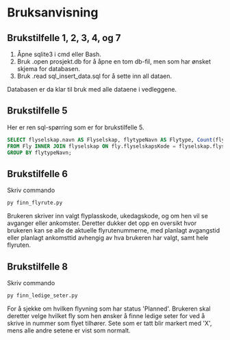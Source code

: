 # Bruksanvisning

## Brukstilfelle 1, 2, 3, 4, og 7 
1. Åpne sqlite3 i cmd eller Bash.
2. Bruk .open prosjekt.db for å åpne en tom db-fil, men som har ønsket skjema for databasen.
3. Bruk .read sql_insert_data.sql for å sette inn all dataen.

Databasen er da klar til bruk med alle dataene i vedleggene. 
## Brukstilfelle 5
Her er ren sql-spørring som er for brukstilfelle 5.
```sql
SELECT flyselskap.navn AS Flyselskap, flytypeNavn AS Flytype, Count(flytypeNavn) AS 'Antall fly'
FROM Fly INNER JOIN flyselskap ON fly.flyselskapsKode = flyselskap.flyselskapsKode
GROUP BY flytypeNavn;
```

## Brukstilfelle 6
Skriv commando 
```py
py finn_flyrute.py
```
Brukeren skriver inn valgt flyplasskode, ukedagskode, og om hen vil se avganger eller ankomster. Deretter dukker det opp en oversikt hvor brukeren kan se alle de aktuelle flyrutenummerne, med planlagt avgangstid eller planlagt ankomsttid avhengig av hva brukeren har valgt, samt hele flyruten. 

## Brukstilfelle 8
Skriv commando 
```py
py finn_ledige_seter.py
```
For å sjekke om hvilken flyvning som har status 'Planned'. Brukeren skal deretter velge hvilket fly som hen ønsker å finne ledige seter for ved å skrive in nummer som flyet tilhører.
Sete som er tatt blir markert med 'X', mens alle andre setene er vist som normalt. 

